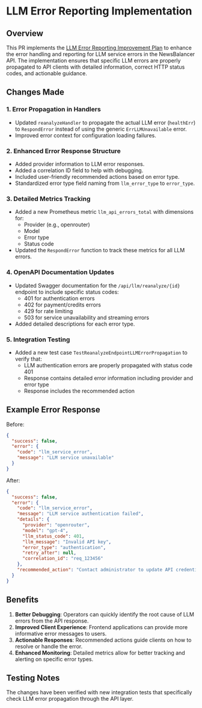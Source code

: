 # LLM Error Reporting Implementation

## Overview

This PR implements the [LLM Error Reporting Improvement Plan](llm_error_reporting_improvement.md) to enhance the error handling and reporting for LLM service errors in the NewsBalancer API. The implementation ensures that specific LLM errors are properly propagated to API clients with detailed information, correct HTTP status codes, and actionable guidance.

## Changes Made

### 1. Error Propagation in Handlers

- Updated `reanalyzeHandler` to propagate the actual LLM error (`healthErr`) to `RespondError` instead of using the generic `ErrLLMUnavailable` error.
- Improved error context for configuration loading failures.

### 2. Enhanced Error Response Structure

- Added provider information to LLM error responses.
- Added a correlation ID field to help with debugging.
- Included user-friendly recommended actions based on error type.
- Standardized error type field naming from `llm_error_type` to `error_type`.

### 3. Detailed Metrics Tracking

- Added a new Prometheus metric `llm_api_errors_total` with dimensions for:
  - Provider (e.g., openrouter)
  - Model
  - Error type
  - Status code
- Updated the `RespondError` function to track these metrics for all LLM errors.

### 4. OpenAPI Documentation Updates

- Updated Swagger documentation for the `/api/llm/reanalyze/{id}` endpoint to include specific status codes:
  - 401 for authentication errors
  - 402 for payment/credits errors
  - 429 for rate limiting
  - 503 for service unavailability and streaming errors
- Added detailed descriptions for each error type.

### 5. Integration Testing

- Added a new test case `TestReanalyzeEndpointLLMErrorPropagation` to verify that:
  - LLM authentication errors are properly propagated with status code 401
  - Response contains detailed error information including provider and error type
  - Response includes the recommended action

## Example Error Response

Before:
```json
{
  "success": false,
  "error": {
    "code": "llm_service_error",
    "message": "LLM service unavailable"
  }
}
```

After:
```json
{
  "success": false,
  "error": {
    "code": "llm_service_error",
    "message": "LLM service authentication failed",
    "details": {
      "provider": "openrouter",
      "model": "gpt-4",
      "llm_status_code": 401,
      "llm_message": "Invalid API key",
      "error_type": "authentication",
      "retry_after": null,
      "correlation_id": "req_123456"
    },
    "recommended_action": "Contact administrator to update API credentials"
  }
}
```

## Benefits

1. **Better Debugging**: Operators can quickly identify the root cause of LLM errors from the API response.
2. **Improved Client Experience**: Frontend applications can provide more informative error messages to users.
3. **Actionable Responses**: Recommended actions guide clients on how to resolve or handle the error.
4. **Enhanced Monitoring**: Detailed metrics allow for better tracking and alerting on specific error types.

## Testing Notes

The changes have been verified with new integration tests that specifically check LLM error propagation through the API layer.
